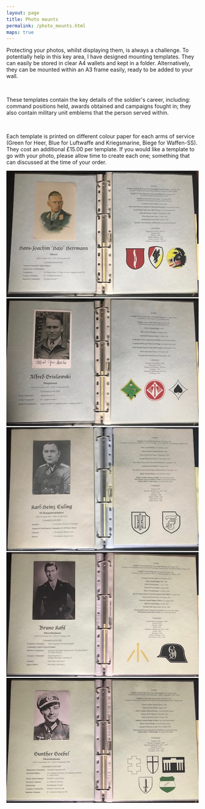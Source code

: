 ```yaml
---
layout: page
title: Photo mounts
permalink: /photo_mounts.html
maps: true
---
```

<p>Protecting your photos, whilst displaying them, is always a challenge. To potentially help in this key area, I have designed mounting templates. They can easily be stored in clear A4 wallets and kept in a folder. Alternatively, they can be mounted within an A3 frame easily, ready to be added to your wall.</p>
<br />
<p>These templates contain the key details of the soldier's career, including: command positions held, awards obtained and campaigns fought in; they also contain military unit emblems that the person served within.</p>
<br />
<p>Each template is printed on different colour paper for each arms of service (Green for Heer, Blue for Luftwaffe and Kriegsmarine, Biege for Waffen-SS). They cost an additional £15.00 per template. If you would like a template to go with your photo, please allow time to create each one; something that can discussed at the time of your order.</p>
<p>
<img src="./assets/Hajo Hermann template.jpg"/>
<img src="./assets/Alfred Grislawski template.jpg"/>
<img src="./assets/Euling template.jpg"/>
<img src="./assets/Bruno Kahl template.jpg"/>
<img src="./assets/Gunther Goebel template.jpg"/></p>  
